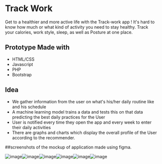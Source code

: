 # Track Work

Get to a healthier and more active life with the Track-work app ! 
It's hard to know how much or what kind of activity you need to stay healthy. 
Track your calories, work style, sleep, as well as Posture at one place.

## Prototype Made with 
* HTML/CSS
* Javascript
* PHP
* Bootstrap

## Idea
* We gather information from the user on what's his/her daily routine like and his schedule
* A machine learning model trains a data and tests this on that data predicting the best daily practices for the User
* User is notified every time they open the app and every week to enter their daily activities
* There are graphs and charts which display the overall profile of the User according to the recommender.

##screenshots of the mockup of application made using figma.

![image](https://user-images.githubusercontent.com/57572350/163730904-a8fe406a-418c-4cd7-b66a-1df72f27817a.png)![image](https://user-images.githubusercontent.com/57572350/163731081-e0b034c6-b86b-47ea-beb7-9740843fb6ff.png)![image](https://user-images.githubusercontent.com/57572350/163730993-afdab76f-ea6f-485f-b40b-19ffb783bc6a.png)![image](https://user-images.githubusercontent.com/57572350/163731002-15c4b7ce-699f-4b35-953b-a7eb7124f7b5.png)![image](https://user-images.githubusercontent.com/57572350/163731030-c6af4a0e-9c6e-4ca4-a856-2f43f7869614.png)![image](https://user-images.githubusercontent.com/57572350/163731063-5fc938c6-5dca-468d-9d3f-38c1165aa17d.png)






